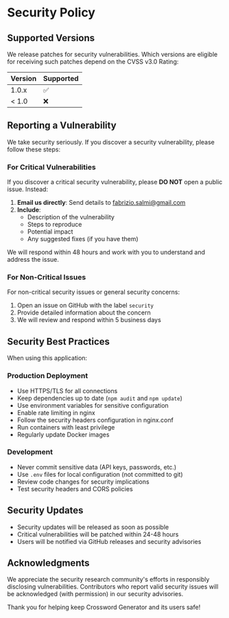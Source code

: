 # Security Policy

## Supported Versions

We release patches for security vulnerabilities. Which versions are eligible for receiving such patches depend on the CVSS v3.0 Rating:

| Version | Supported          |
| ------- | ------------------ |
| 1.0.x   | :white_check_mark: |
| < 1.0   | :x:                |

## Reporting a Vulnerability

We take security seriously. If you discover a security vulnerability, please follow these steps:

### For Critical Vulnerabilities

If you discover a critical security vulnerability, please **DO NOT** open a public issue. Instead:

1. **Email us directly**: Send details to fabrizio.salmi@gmail.com
2. **Include**:
   - Description of the vulnerability
   - Steps to reproduce
   - Potential impact
   - Any suggested fixes (if you have them)

We will respond within 48 hours and work with you to understand and address the issue.

### For Non-Critical Issues

For non-critical security issues or general security concerns:

1. Open an issue on GitHub with the label `security`
2. Provide detailed information about the concern
3. We will review and respond within 5 business days

## Security Best Practices

When using this application:

### Production Deployment
- Use HTTPS/TLS for all connections
- Keep dependencies up to date (`npm audit` and `npm update`)
- Use environment variables for sensitive configuration
- Enable rate limiting in nginx
- Follow the security headers configuration in nginx.conf
- Run containers with least privilege
- Regularly update Docker images

### Development
- Never commit sensitive data (API keys, passwords, etc.)
- Use `.env` files for local configuration (not committed to git)
- Review code changes for security implications
- Test security headers and CORS policies

## Security Updates

- Security updates will be released as soon as possible
- Critical vulnerabilities will be patched within 24-48 hours
- Users will be notified via GitHub releases and security advisories

## Acknowledgments

We appreciate the security research community's efforts in responsibly disclosing vulnerabilities. Contributors who report valid security issues will be acknowledged (with permission) in our security advisories.

Thank you for helping keep Crossword Generator and its users safe!
